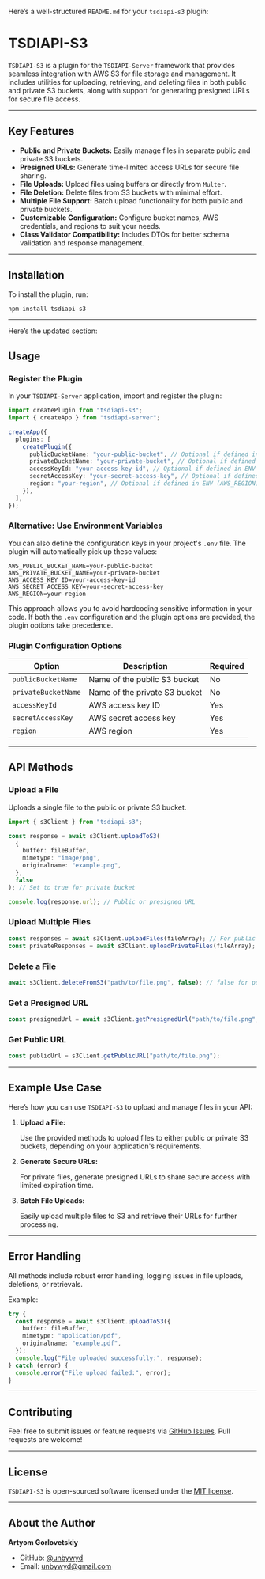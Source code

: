 Here’s a well-structured `README.md` for your `tsdiapi-s3` plugin:

# TSDIAPI-S3

`TSDIAPI-S3` is a plugin for the `TSDIAPI-Server` framework that provides seamless integration with AWS S3 for file storage and management. It includes utilities for uploading, retrieving, and deleting files in both public and private S3 buckets, along with support for generating presigned URLs for secure file access.

---

## Key Features

- **Public and Private Buckets:** Easily manage files in separate public and private S3 buckets.
- **Presigned URLs:** Generate time-limited access URLs for secure file sharing.
- **File Uploads:** Upload files using buffers or directly from `Multer`.
- **File Deletion:** Delete files from S3 buckets with minimal effort.
- **Multiple File Support:** Batch upload functionality for both public and private buckets.
- **Customizable Configuration:** Configure bucket names, AWS credentials, and regions to suit your needs.
- **Class Validator Compatibility:** Includes DTOs for better schema validation and response management.

---

## Installation

To install the plugin, run:

```bash
npm install tsdiapi-s3
```

---

Here’s the updated section:

## Usage

### Register the Plugin

In your `TSDIAPI-Server` application, import and register the plugin:

```typescript
import createPlugin from "tsdiapi-s3";
import { createApp } from "tsdiapi-server";

createApp({
  plugins: [
    createPlugin({
      publicBucketName: "your-public-bucket", // Optional if defined in ENV (AWS_PUBLIC_BUCKET_NAME)
      privateBucketName: "your-private-bucket", // Optional if defined in ENV (AWS_PRIVATE_BUCKET_NAME)
      accessKeyId: "your-access-key-id", // Optional if defined in ENV (AWS_ACCESS_KEY_ID)
      secretAccessKey: "your-secret-access-key", // Optional if defined in ENV (AWS_SECRET_ACCESS_KEY)
      region: "your-region", // Optional if defined in ENV (AWS_REGION)
    }),
  ],
});
```

### Alternative: Use Environment Variables

You can also define the configuration keys in your project's `.env` file. The plugin will automatically pick up these values:

```dotenv
AWS_PUBLIC_BUCKET_NAME=your-public-bucket
AWS_PRIVATE_BUCKET_NAME=your-private-bucket
AWS_ACCESS_KEY_ID=your-access-key-id
AWS_SECRET_ACCESS_KEY=your-secret-access-key
AWS_REGION=your-region
```

This approach allows you to avoid hardcoding sensitive information in your code. If both the `.env` configuration and the plugin options are provided, the plugin options take precedence.

### Plugin Configuration Options

| Option              | Description                   | Required |
| ------------------- | ----------------------------- | -------- |
| `publicBucketName`  | Name of the public S3 bucket  | No       |
| `privateBucketName` | Name of the private S3 bucket | No       |
| `accessKeyId`       | AWS access key ID             | Yes      |
| `secretAccessKey`   | AWS secret access key         | Yes      |
| `region`            | AWS region                    | Yes      |

---

## API Methods

### Upload a File

Uploads a single file to the public or private S3 bucket.

```typescript
import { s3Client } from "tsdiapi-s3";

const response = await s3Client.uploadToS3(
  {
    buffer: fileBuffer,
    mimetype: "image/png",
    originalname: "example.png",
  },
  false
); // Set to true for private bucket

console.log(response.url); // Public or presigned URL
```

### Upload Multiple Files

```typescript
const responses = await s3Client.uploadFiles(fileArray); // For public bucket
const privateResponses = await s3Client.uploadPrivateFiles(fileArray); // For private bucket
```

### Delete a File

```typescript
await s3Client.deleteFromS3("path/to/file.png", false); // false for public bucket
```

### Get a Presigned URL

```typescript
const presignedUrl = await s3Client.getPresignedUrl("path/to/file.png", true); // true for private bucket
```

### Get Public URL

```typescript
const publicUrl = s3Client.getPublicURL("path/to/file.png");
```

---

## Example Use Case

Here’s how you can use `TSDIAPI-S3` to upload and manage files in your API:

1. **Upload a File:**

   Use the provided methods to upload files to either public or private S3 buckets, depending on your application's requirements.

2. **Generate Secure URLs:**

   For private files, generate presigned URLs to share secure access with limited expiration time.

3. **Batch File Uploads:**

   Easily upload multiple files to S3 and retrieve their URLs for further processing.

---

## Error Handling

All methods include robust error handling, logging issues in file uploads, deletions, or retrievals.

Example:

```typescript
try {
  const response = await s3Client.uploadToS3({
    buffer: fileBuffer,
    mimetype: "application/pdf",
    originalname: "example.pdf",
  });
  console.log("File uploaded successfully:", response);
} catch (error) {
  console.error("File upload failed:", error);
}
```

---

## Contributing

Feel free to submit issues or feature requests via [GitHub Issues](https://github.com/unbywyd/tsdiapi-s3/issues). Pull requests are welcome!

---

## License

`TSDIAPI-S3` is open-sourced software licensed under the [MIT license](LICENSE).

---

## About the Author

**Artyom Gorlovetskiy**

- GitHub: [@unbywyd](https://github.com/unbywyd)
- Email: [unbywyd@gmail.com](mailto:unbywyd@gmail.com)

```

```
